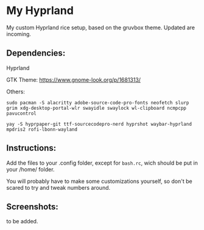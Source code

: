 # My Hyprland

My custom Hyprland rice setup, based on the gruvbox theme. Updated are incoming.
## Dependencies:
Hyprland

GTK Theme: https://www.gnome-look.org/p/1681313/


Others:

`sudo pacman -S alacritty adobe-source-code-pro-fonts neofetch slurp grim xdg-desktop-portal-wlr swayidle swaylock wl-clipboard ncmpcpp pavucontrol`

`yay -S hyprpaper-git ttf-sourcecodepro-nerd hyprshot waybar-hyprland mpdris2 rofi-lbonn-wayland`


## Instructions:
Add the files to your .config folder, except for `bash.rc`, wich should be put in your /home/ folder.

You will probably have to make some customizations yourself, so don't be scared to try and tweak numbers around.

## Screenshots: 
to be added.
